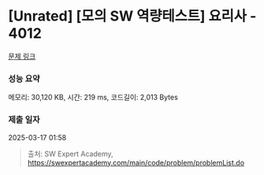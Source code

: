 # [Unrated] [모의 SW 역량테스트] 요리사 - 4012 

[문제 링크](https://swexpertacademy.com/main/code/problem/problemDetail.do?contestProbId=AWIeUtVakTMDFAVH) 

### 성능 요약

메모리: 30,120 KB, 시간: 219 ms, 코드길이: 2,013 Bytes

### 제출 일자

2025-03-17 01:58



> 출처: SW Expert Academy, https://swexpertacademy.com/main/code/problem/problemList.do